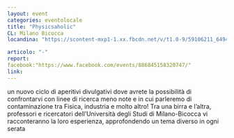 ```yaml
---
layout: event
categories: eventolocale
title: "Physicsaholic"
CL: Milano Bicocca
locandina: "https://scontent-mxp1-1.xx.fbcdn.net/v/t1.0-9/59106211_649476502171768_6260860233531260928_n.jpg?_nc_cat=111&_nc_ht=scontent-mxp1-1.xx&oh=b0b9ff83426c51f4f33e0b8c8e4b6525&oe=5D9A5A3A"

articolo: "-"
report:
facebook:"https://www.facebook.com/events/886845158320747/"
link:
---
```

un nuovo ciclo di aperitivi divulgativi dove avrete la possibilità di confrontarvi con linee di ricerca meno note e in cui parleremo di contaminazione tra Fisica, industria e molto altro!
Tra una birra e l’altra, professori e ricercatori dell’Università degli Studi di Milano-Bicocca vi racconteranno la loro esperienza, approfondendo un tema diverso in ogni serata
